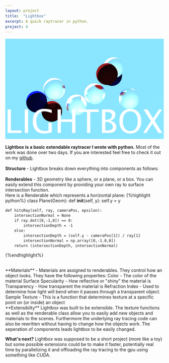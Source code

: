 ```yaml
---
layout: project
title:  "Lightbox"
excerpt: A quick raytracer in python.
project: 4
---
```


<p align="center">
	<img src="/lightbox.png"> 
</p>

**Lightbox is a basic extendable raytracer I wrote with python.** Most of the work was done over two days. If you are interested feel free to check it out on my [github](https://github.com/Mr4k/lightbox).  
<br>
**Structure** - Lightbox breaks down everything into components as follows:  
<br>
**Renderables** - 3D geometry like a sphere, or a plane, or a box. You can easily extend this component by providing your own ray to surface intersection function.  
Here is a Renderable which represents a horizontal plane:
{%highlight python%}
class Plane(Geom):
	def __init__(self, y):
		self.y = y

	def hitsRay(self, ray, cameraPos, epsilon):
		intersectionNormal = None
		if ray.dot([0,-1,0]) == 0:
			intersectionDepth = -1
		else:
			intersectionDepth = (self.y - cameraPos[1]) / ray[1]
			intersectionNormal = np.array([0,-1.0,0])
		return (intersectionDepth, intersectionNormal)
{%endhighlight%}



<br>
**Materials** - Materials are assigned to renderables. They control how an object looks. They have the following properties:  
Color - The color of the material  
Surface Specularity - How reflective or "shiny" the material is  
Transparency - How transparent the material is  
Refraction Index - Used to determine how light will bend when it passes through a transparent object.  
Sample Texture - This is a function that determines texture at a specific point on (or inside) an object  
<br>
**Extensibilty**
Lightbox was built to be extensible. The texture functions as well as the renderable class allow you to easily add new objects and materials to the scenes. Furthermore the underlying ray tracing code can also be rewritten without having to change how the objects work. The seperation of components leads lightbox to be easily changed.  
<br>

**What's next?**
Lightbox was supposed to be a short project (more like a toy) but some possible extensions could be to make it faster, potentially real time by parallelizing it and offloading the ray tracing to the gpu using something like CUDA.


